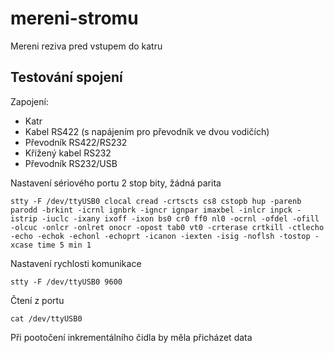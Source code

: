 mereni-stromu
=============

Mereni reziva pred vstupem do katru





## Testování spojení


Zapojení:

 * Katr
 * Kabel RS422 (s napájením pro převodník ve dvou vodičích)
 * Převodník RS422/RS232
 * Křížený kabel RS232
 * Převodník RS232/USB



Nastavení sériového portu 2 stop bity, žádná parita

    stty -F /dev/ttyUSB0 clocal cread -crtscts cs8 cstopb hup -parenb parodd -brkint -icrnl ignbrk -igncr ignpar imaxbel -inlcr inpck -istrip -iuclc -ixany ixoff -ixon bs0 cr0 ff0 nl0 -ocrnl -ofdel -ofill -olcuc -onlcr -onlret onocr -opost tab0 vt0 -crterase crtkill -ctlecho -echo -echok -echonl -echoprt -icanon -iexten -isig -noflsh -tostop -xcase time 5 min 1    

Nastavení rychlosti komunikace

    stty -F /dev/ttyUSB0 9600
    
Čtení z portu

    cat /dev/ttyUSB0 
    
Při pootočení inkrementálního čidla by měla přicházet data
